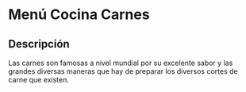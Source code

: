 # Menú Cocina Carnes

## Descripción
Las carnes son famosas a nivel mundial por su excelente sabor y las grandes diversas maneras que hay de preparar los diversos cortes de carne que existen.
